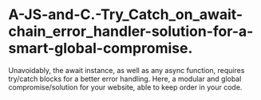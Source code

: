 # A-JS-and-C.-Try_Catch_on_await-chain_error_handler-solution-for-a-smart-global-compromise.
Unavoidably, the await instance, as well as any async function, requires try/catch blocks for a better error handling. Here, a modular and global compromise/solution for your website,  able to  keep order in your code.
